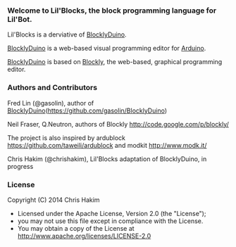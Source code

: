 ### Welcome to Lil'Blocks, the block programming language for Lil'Bot.

Lil'Blocks is a derviative of [BlocklyDuino](https://github.com/gasolin/BlocklyDuino).

[BlocklyDuino](https://github.com/gasolin/BlocklyDuino) is a web-based visual programming editor for [Arduino](http://www.arduino.cc/).

[BlocklyDuino](https://github.com/gasolin/BlocklyDuino) is based on [Blockly](http://code.google.com/p/blockly/), the web-based, graphical programming editor.

### Authors and Contributors

Fred Lin (@gasolin), author of [BlocklyDuino](https://github.com/gasolin/BlocklyDuino)(https://github.com/gasolin/BlocklyDuino)

Neil Fraser, Q.Neutron, authors of Blockly http://code.google.com/p/blockly/

The project is also inspired by ardublock https://github.com/taweili/ardublock and modkit http://www.modk.it/

Chris Hakim (@chrishakim), Lil'Blocks adaptation of BlocklyDuino, in progress

### License

Copyright (C) 2014 Chris Hakim

 * Licensed under the Apache License, Version 2.0 (the "License");
 * you may not use this file except in compliance with the License.
 * You may obtain a copy of the License at http://www.apache.org/licenses/LICENSE-2.0
 